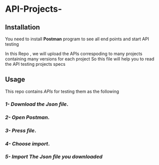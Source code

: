 # API-Projects-

## Installation

You need to install **Postman** program to see all end points and start API testing 

In this Repo , we will upload the APIs correspoding to many projects containing many versions for each project 
So this file will help you to read the API testing projects specs 



## Usage 
This repo contains *APIs* for testing them as the following  

### _1- Download the *Json* file_.
### _2- Open Postman_.
### _3- Press  file_.
### _4- Choose import_.
### _5- Import The *Json* file you downloaded_



